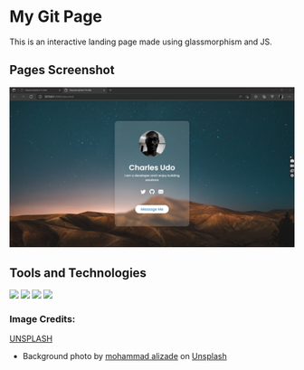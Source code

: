 # My Git Page
This is an interactive landing page made using glassmorphism and JS.

## Pages Screenshot
<img src="https://github.com/Charlesu49/glassmorphism_profile/blob/master/images/screenshot.png" alt="screenshot">


## Tools and Technologies
<img src="https://img.shields.io/badge/-HTML5-E34F26?logo=html5&logoColor=white&logoWidth=30"></img>
<img src="https://img.shields.io/badge/-CSS3-1572B6?logo=css3&logoColor=white&logoWidth=30"></img>
<img src="https://img.shields.io/badge/-JavaScript-F7DF1E?logo=javascript&logoColor=black&logoWidth=30"></img>
<img src="https://img.shields.io/badge/-VS%20Code-007ACC?logo=visual-studio-code&logoColor=white&logoWidth=30"></img>



### Image Credits: 
[UNSPLASH](https://www.unsplash.com)
- Background photo by <a href="https://unsplash.com/@mohamadaz?utm_source=unsplash&utm_medium=referral&utm_content=creditCopyText">mohammad alizade</a> on <a href="https://unsplash.com/s/photos/vector-background-landscape?utm_source=unsplash&utm_medium=referral&utm_content=creditCopyText">Unsplash</a>
